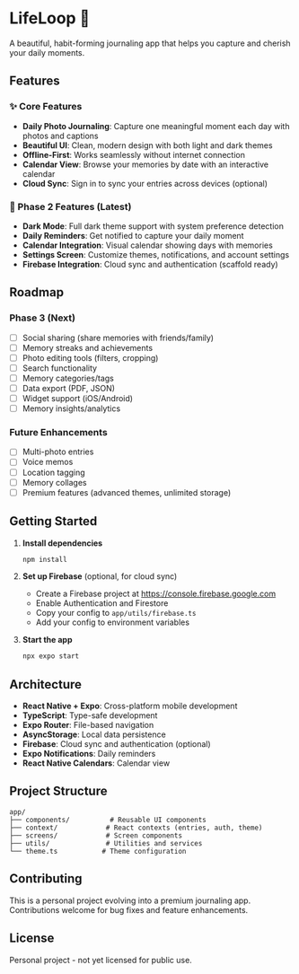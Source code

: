 # LifeLoop 📸

A beautiful, habit-forming journaling app that helps you capture and cherish your daily moments.

## Features

### ✨ Core Features
- **Daily Photo Journaling**: Capture one meaningful moment each day with photos and captions
- **Beautiful UI**: Clean, modern design with both light and dark themes
- **Offline-First**: Works seamlessly without internet connection
- **Calendar View**: Browse your memories by date with an interactive calendar
- **Cloud Sync**: Sign in to sync your entries across devices (optional)

### 🚀 Phase 2 Features (Latest)
- **Dark Mode**: Full dark theme support with system preference detection
- **Daily Reminders**: Get notified to capture your daily moment
- **Calendar Integration**: Visual calendar showing days with memories
- **Settings Screen**: Customize themes, notifications, and account settings
- **Firebase Integration**: Cloud sync and authentication (scaffold ready)

## Roadmap

### Phase 3 (Next)
- [ ] Social sharing (share memories with friends/family)
- [ ] Memory streaks and achievements
- [ ] Photo editing tools (filters, cropping)
- [ ] Search functionality
- [ ] Memory categories/tags
- [ ] Data export (PDF, JSON)
- [ ] Widget support (iOS/Android)
- [ ] Memory insights/analytics

### Future Enhancements
- [ ] Multi-photo entries
- [ ] Voice memos
- [ ] Location tagging
- [ ] Memory collages
- [ ] Premium features (advanced themes, unlimited storage)

## Getting Started

1. **Install dependencies**
   ```bash
   npm install
   ```

2. **Set up Firebase** (optional, for cloud sync)
   - Create a Firebase project at https://console.firebase.google.com
   - Enable Authentication and Firestore
   - Copy your config to `app/utils/firebase.ts`
   - Add your config to environment variables

3. **Start the app**
   ```bash
   npx expo start
   ```

## Architecture

- **React Native + Expo**: Cross-platform mobile development
- **TypeScript**: Type-safe development
- **Expo Router**: File-based navigation
- **AsyncStorage**: Local data persistence
- **Firebase**: Cloud sync and authentication (optional)
- **Expo Notifications**: Daily reminders
- **React Native Calendars**: Calendar view

## Project Structure

```
app/
├── components/          # Reusable UI components
├── context/            # React contexts (entries, auth, theme)
├── screens/            # Screen components
├── utils/              # Utilities and services
└── theme.ts           # Theme configuration
```

## Contributing

This is a personal project evolving into a premium journaling app. Contributions welcome for bug fixes and feature enhancements.

## License

Personal project - not yet licensed for public use.
